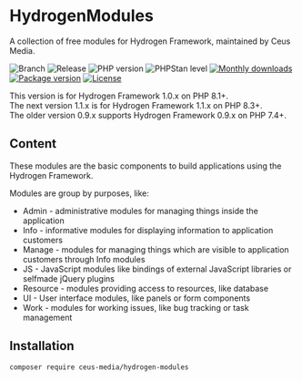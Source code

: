 # HydrogenModules

A collection of free modules for Hydrogen Framework, maintained by Ceus Media.

![Branch](https://img.shields.io/badge/Branch-1.1.x-blue?style=flat-square)
![Release](https://img.shields.io/badge/Release-1.1.0-blue?style=flat-square)
![PHP version](https://img.shields.io/badge/PHP-%5E8.3-blue?style=flat-square&color=777BB4)
![PHPStan level](https://img.shields.io/badge/PHPStan_level-0-darkgreen?style=flat-square)
[![Monthly downloads](https://img.shields.io/packagist/dt/ceus-media/hydrogen-modules.svg?style=flat-square)](https://packagist.org/packages/ceus-media/hydrogen-modules)
[![Package version](https://img.shields.io/packagist/v/ceus-media/hydrogen-modules.svg?style=flat-square)](https://packagist.org/packages/ceus-media/hydrogen-modules)
[![License](https://img.shields.io/packagist/l/ceus-media/hydrogen-modules.svg?style=flat-square)](https://packagist.org/packages/ceus-media/hydrogen-modules)

This version is for Hydrogen Framework 1.0.x on PHP 8.1+.    
The next version 1.1.x is for Hydrogen Framework 1.1.x on PHP 8.3+.     
The older version 0.9.x supports Hydrogen Framework 0.9.x on PHP 7.4+.      

## Content
These modules are the basic components to build applications using the Hydrogen Framework.

Modules are group by purposes, like:

- Admin - administrative modules for managing things inside the application
- Info - informative modules for displaying information to application customers
- Manage - modules for managing things which are visible to application customers through Info modules
- JS - JavaScript modules like bindings of external JavaScript libraries or selfmade jQuery plugins
- Resource - modules providing access to resources, like database
- UI - User interface modules, like panels or form components
- Work - modules for working issues, like bug tracking or task management

## Installation

````composer require ceus-media/hydrogen-modules````



